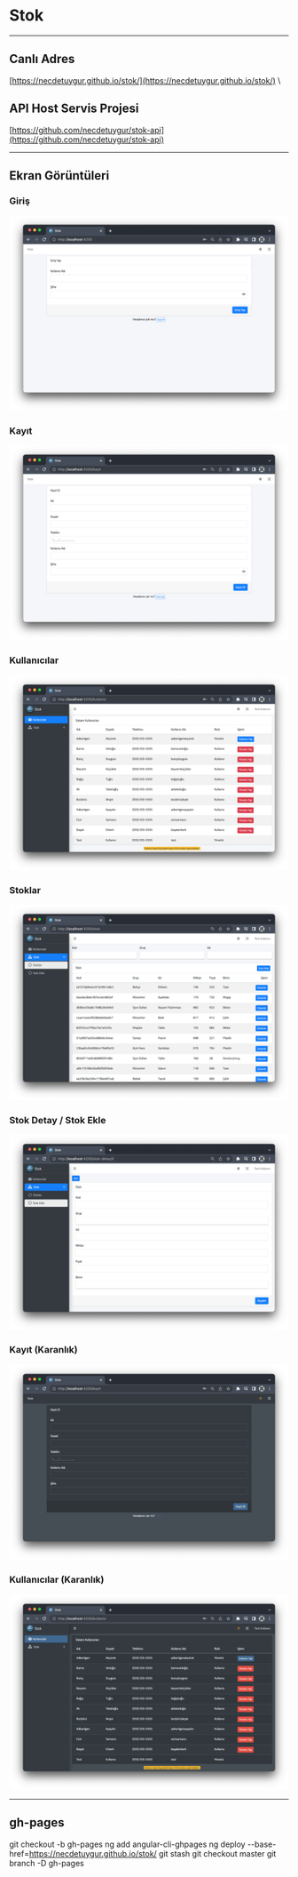 # Stok

---

## Canlı Adres

[https://necdetuygur.github.io/stok/](https://necdetuygur.github.io/stok/) \

## API Host Servis Projesi

[https://github.com/necdetuygur/stok-api](https://github.com/necdetuygur/stok-api)

---

## Ekran Görüntüleri

### Giriş

![Giriş](./screenshots/giris.png)

### Kayıt

![Kayıt](./screenshots/kayit.png)

### Kullanıcılar

![Kullanıcılar](./screenshots/kullanicilar.png)

### Stoklar

![Stoklar](./screenshots/stok.png)

### Stok Detay / Stok Ekle

![Stok Detay / Stok Ekle](./screenshots/stok-detay.png)

### Kayıt (Karanlık)

![Kayıt (Karanlık)](./screenshots/kayit-dark.png)

### Kullanıcılar (Karanlık)

![Kullanıcılar (Karanlık)](./screenshots/kullanicilar-dark.png)

---

## gh-pages

git checkout -b gh-pages
ng add angular-cli-ghpages
ng deploy --base-href=https://necdetuygur.github.io/stok/
git stash
git checkout master
git branch -D gh-pages
